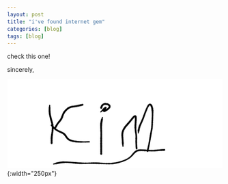 ```yaml
---
layout: post
title: "i've found internet gem"
categories: [blog]
tags: [blog]
---
```


check this one!



sincerely,

![](/assets/img/signature.png){:width="250px"}
